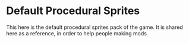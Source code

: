 # Default Procedural Sprites 
This here is the default procedural sprites pack of the game. It is shared here as a reference, in order to help people making mods 

